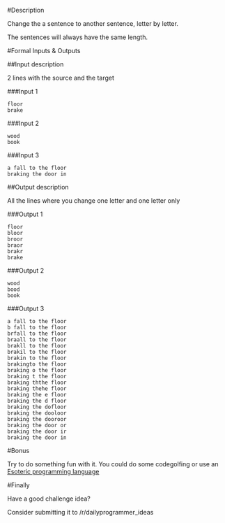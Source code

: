 #Description

Change the a sentence to another sentence, letter by letter.

The sentences will always have the same length.

#Formal Inputs &amp; Outputs

##Input description

2 lines with the source and the target

###Input 1

    floor
    brake

###Input 2

    wood
    book

###Input 3

    a fall to the floor
    braking the door in

##Output description

All the lines where you change one letter and one letter only


###Output 1

    floor
    bloor
    broor
    braor
    brakr
    brake

###Output 2

    wood
    bood
    book

###Output 3

    a fall to the floor
    b fall to the floor
    brfall to the floor
    braall to the floor
    brakll to the floor
    brakil to the floor
    brakin to the floor
    brakingto the floor
    braking o the floor
    braking t the floor
    braking ththe floor
    braking thehe floor
    braking the e floor
    braking the d floor
    braking the dofloor
    braking the dooloor
    braking the dooroor
    braking the door or
    braking the door ir
    braking the door in

#Bonus

Try to do something fun with it. You could do some codegolfing or use an [Esoteric programming language](https://en.wikipedia.org/wiki/Esoteric_programming_language)

#Finally

Have a good challenge idea?

Consider submitting it to /r/dailyprogrammer_ideas